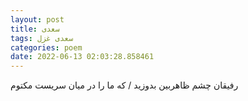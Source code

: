 ```yaml
---
layout: post
title: سعدی
tags: سعدی غزل
categories: poem
date: 2022-06-13 02:03:28.858461
---
```


رفیقان چشم ظاهربین بدوزید / که ما را در میان سریست مکتوم